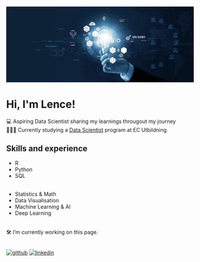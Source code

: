 ![Data Scientist student](https://github.com/lencemajzovska/lencemajzovska/blob/main/1678727160674.jpg)

# Hi, I'm Lence!

💻 Aspiring Data Scientist sharing my learnings througout my journey<br/>
👩🏼‍🎓 Currently studying a [Data Scientist](https://ecutbildning.se/utbildningar/data-scientist/) program at EC Utbildning<br/>



## Skills and experience
* R
* Python
* SQL 
  ######
* Statistics & Math
* Data Visualisation
* Machine Learning & AI
* Deep Learning
######
 
🛠️ I’m currently working on this page.

######

[<img src='https://cdn.jsdelivr.net/npm/simple-icons@3.0.1/icons/github.svg' alt='github' height='40'>](https://github.com/lencemajzovska)  [<img src='https://cdn.jsdelivr.net/npm/simple-icons@3.0.1/icons/linkedin.svg' alt='linkedin' height='40'>](https://www.linkedin.com/in/www.linkedin.com/in/lence-majzovska-9837702a7/)  






